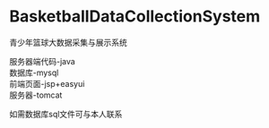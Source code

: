 # BasketballDataCollectionSystem
青少年篮球大数据采集与展示系统

服务器端代码-java<br>
数据库-mysql<br>
前端页面-jsp+easyui<br>
服务器-tomcat<br>

如需数据库sql文件可与本人联系

